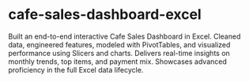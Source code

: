 # cafe-sales-dashboard-excel
Built an end-to-end interactive Cafe Sales Dashboard in Excel. Cleaned data, engineered features, modeled with PivotTables, and visualized performance using Slicers and charts. Delivers real-time insights on monthly trends, top items, and payment mix. Showcases advanced proficiency in the full Excel data lifecycle.
